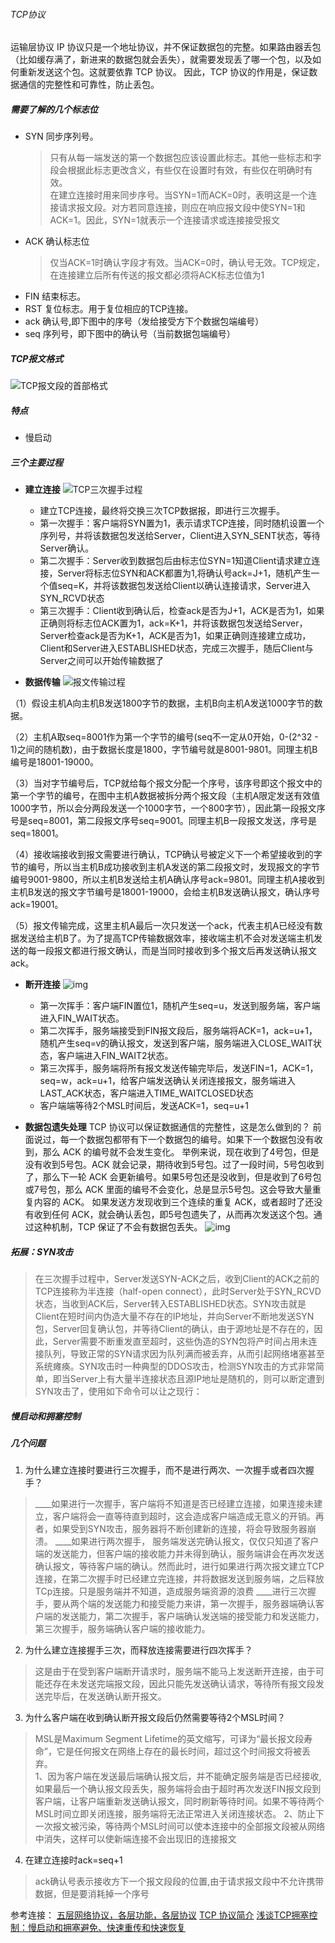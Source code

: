 ###### TCP协议
运输层协议
IP 协议只是一个地址协议，并不保证数据包的完整。如果路由器丢包（比如缓存满了，新进来的数据包就会丢失），就需要发现丢了哪一个包，以及如何重新发送这个包。这就要依靠 TCP 协议。
因此，TCP 协议的作用是，保证数据通信的完整性和可靠性，防止丢包。

##### 需要了解的几个标志位
- SYN 同步序列号。
    >只有从每一端发送的第一个数据包应该设置此标志。其他一些标志和字段会根据此标志更改含义，有些仅在设置时有效，有些仅在明确时有效。  
    在建立连接时用来同步序号。当SYN=1而ACK=0时，表明这是一个连接请求报文段。对方若同意连接，则应在响应报文段中使SYN=1和ACK=1。因此，SYN=1就表示一个连接请求或连接接受报文
- ACK 确认标志位
    > 仅当ACK=1时确认字段才有效。当ACK=0时，确认号无效。TCP规定，在连接建立后所有传送的报文都必须将ACK标志位值为1
- FIN 结束标志。
- RST 复位标志。用于复位相应的TCP连接。
- ack 确认号,即下图中的序号（发给接受方下个数据包端编号）
- seq 序列号，即下图中的确认号（当前数据包端编号）

##### TCP报文格式
![TCP报文段的首部格式](https://img-blog.csdn.net/20180324192146298?watermark/2/text/aHR0cHM6Ly9ibG9nLmNzZG4ubmV0L3FxXzMyOTk4MTUz/font/5a6L5L2T/fontsize/400/fill/I0JBQkFCMA==/dissolve/70)

##### 特点
- 慢启动

##### 三个主要过程
- **建立连接**
    ![TCP三次握手过程](https:////upload-images.jianshu.io/upload_images/2964446-aa923712d5218eeb.png?imageMogr2/auto-orient/strip|imageView2/2/w/517/format/webp)
   + 建立TCP连接，最终将交换三次TCP数据报，即进行三次握手。
   + 第一次握手：客户端将SYN置为1，表示请求TCP连接，同时随机设置一个序列号，并将该数据包发送给Server，Client进入SYN_SENT状态，等待Server确认。
   + 第二次握手：Server收到数据包后由标志位SYN=1知道Client请求建立连接，Server将标志位SYN和ACK都置为1,将确认号ack=J+1，随机产生一个值seq=K，并将该数据包发送给Client以确认连接请求，Server进入SYN_RCVD状态
   + 第三次握手：Client收到确认后，检查ack是否为J+1，ACK是否为1，如果正确则将标志位ACK置为1，ack=K+1，并将该数据包发送给Server，Server检查ack是否为K+1，ACK是否为1，如果正确则连接建立成功，Client和Server进入ESTABLISHED状态，完成三次握手，随后Client与Server之间可以开始传输数据了


- **数据传输**
![报文传输过程](https://img-blog.csdn.net/20180828140054245?watermark/2/text/aHR0cHM6Ly9ibG9nLmNzZG4ubmV0L2NoYW5naGFuZ3NoaQ==/font/5a6L5L2T/fontsize/400/fill/I0JBQkFCMA==/dissolve/70)

（1）假设主机A向主机B发送1800字节的数据，主机B向主机A发送1000字节的数据。

（2）主机A取seq=8001作为第一个字节的编号(seq不一定从0开始，0-(2^32 - 1)之间的随机数)，由于数据长度是1800，字节编号就是8001-9801。同理主机B编号是18001-19000。

（3）当对字节编号后，TCP就给每个报文分配一个序号，该序号即这个报文中的第一个字节的编号，在图中主机A数据被拆分两个报文段（主机A限定发送有效值1000字节，所以会分两段发送一个1000字节，一个800字节），因此第一段报文序号是seq=8001，第二段报文序号seq=9001。同理主机B一段报文发送，序号是seq=18001。

（4）接收端接收到报文需要进行确认，TCP确认号被定义下一个希望接收到的字节的编号，所以当主机B成功接收到主机A发送的第二段报文时，发现报文的字节编号9001-9800，所以主机B发送给主机A确认序号ack=9801。同理主机A接收到主机B发送的报文字节编号是18001-19000，会给主机B发送确认报文，确认序号ack=19001。

（5）报文传输完成，这里主机A最后一次只发送一个ack，代表主机A已经没有数据发送给主机B了。为了提高TCP传输数据效率，接收端主机不会对发送端主机发送的每一段报文都进行报文确认，而是当同时接收到多个报文后再发送确认报文ack。

- **断开连接**
    ![img](https://pic2.zhimg.com/80/v2-c7d4b5aca66560365593f57385ce9fa9_720w.jpg)
    + 第一次挥手：客户端FIN置位1，随机产生seq=u，发送到服务端，客户端进入FIN_WAIT状态。
    + 第二次挥手，服务端接受到FIN报文段后，服务端将ACK=1，ack=u+1，随机产生seq=v的确认报文，发送到客户端，服务端进入CLOSE_WAIT状态，客户端进入FIN_WAIT2状态。
    + 第三次挥手，服务端将所有报文发送传输完毕后，发送FIN=1，ACK=1，seq=w，ack=u+1，给客户端发送确认关闭连接报文，服务端进入LAST_ACK状态，客户端进入TIME_WAITCLOSED状态
    + 客户端端等待2个MSL时间后，发送ACK=1，seq=u+1


- **数据包遗失处理**
TCP 协议可以保证数据通信的完整性，这是怎么做到的？
前面说过，每一个数据包都带有下一个数据包的编号。如果下一个数据包没有收到，那么 ACK 的编号就不会发生变化。
举例来说，现在收到了4号包，但是没有收到5号包。ACK 就会记录，期待收到5号包。过了一段时间，5号包收到了，那么下一轮 ACK 会更新编号。如果5号包还是没收到，但是收到了6号包或7号包，那么 ACK 里面的编号不会变化，总是显示5号包。这会导致大量重复内容的 ACK。
如果发送方发现收到三个连续的重复 ACK，或者超时了还没有收到任何 ACK，就会确认丢包，即5号包遗失了，从而再次发送这个包。通过这种机制，TCP 保证了不会有数据包丢失。
![img](http://www.ruanyifeng.com/blogimg/asset/2017/bg2017060811.png)

##### 拓展：SYN攻击
 > 在三次握手过程中，Server发送SYN-ACK之后，收到Client的ACK之前的TCP连接称为半连接（half-open connect），此时Server处于SYN_RCVD状态，当收到ACK后，Server转入ESTABLISHED状态。SYN攻击就是Client在短时间内伪造大量不存在的IP地址，并向Server不断地发送SYN包，Server回复确认包，并等待Client的确认，由于源地址是不存在的，因此，Server需要不断重发直至超时，这些伪造的SYN包将产时间占用未连接队列，导致正常的SYN请求因为队列满而被丢弃，从而引起网络堵塞甚至系统瘫痪。SYN攻击时一种典型的DDOS攻击，检测SYN攻击的方式非常简单，即当Server上有大量半连接状态且源IP地址是随机的，则可以断定遭到SYN攻击了，使用如下命令可以让之现行：

 ##### 慢启动和拥塞控制

##### 几个问题
1. 为什么建立连接时要进行三次握手，而不是进行两次、一次握手或者四次握手？
 > ____如果进行一次握手，客户端将不知道是否已经建立连接，如果连接未建立，客户端将会一直等待直到超时，这会造成客户端造成无意义的开销。再者，如果受到SYN攻击，服务器将不断创建新的连接，将会导致服务器崩溃。
____如果进行两次握手， 服务端发送完确认报文，仅仅只知道了客户端的发送能力，但客户端的接收能力并未得到确认，服务端讲会在再次发送确认报文，等待客户端的确认。然而此时，进行如果进行两次报文建立TCP连接，在第二次握手时已经建立完连接，并将数据发送到服务端，之后释放TCp连接。只是服务端并不知道，造成服务端资源的浪费
____进行三次握手，要从两个端的发送能力和接受能力来讲，第一次握手，服务器端确认客户端的发送能力，第二次握手，客户端确认发送端的接受能力和发送能力，第三次握手，服务端确认客户端的接收能力。

2. 为什么建立连接握手三次，而释放连接需要进行四次挥手？
>  这是由于在受到客户端断开请求时，服务端不能马上发送断开连接，由于可能还存在未发送完端报文段，因此只能先发送确认请求，等待所有报文段发送完毕后，在发送确认断开报文。

3. 为什么客户端在收到确认断开报文段后仍然需要等待2个MSL时间？

> MSL是Maximum Segment Lifetime的英文缩写，可译为“最长报文段寿命”，它是任何报文在网络上存在的最长时间，超过这个时间报文将被丢弃。  
1、因为客户端在发送最后端确认报文后，并不能确定服务端是否已经接收,如果最后一个确认报文段丢失，服务端将会由于超时再次发送FIN报文段到客户端，让客户端重新发送确认报文，同时刷新等待时间。如果不等待两个MSL时间立即关闭连接，服务端将无法正常进入关闭连接状态。
2、防止下一次报文被污染，等待两个MSL时间可以使本连接中的全部报文段被从网络中消失，这样可以使新端连接不会出现旧的连接报文

4. 在建立连接时ack=seq+1
> ack确认号表示接收方下一个报文段段的位置,由于请求报文段中不允许携带数据，但是要消耗掉一个序号


参考连接：
[五层网络协议，各层功能，各层协议](https://blog.csdn.net/qq_22238021/article/details/80279001)
[TCP 协议简介](http://www.ruanyifeng.com/blog/2017/06/tcp-protocol.html)
[浅谈TCP拥塞控制：慢启动和拥塞避免、快速重传和快速恢复](https://blog.csdn.net/qq_42214953/article/details/105832303)